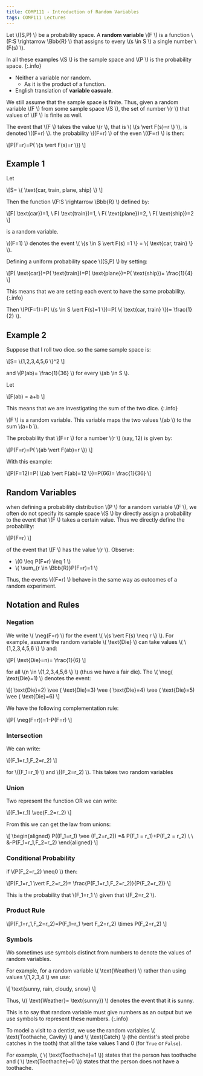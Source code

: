 ```yaml
---
title: COMP111 - Introduction of Random Variables
tags: COMP111 Lectures
---
```

Let  \\((S,P) \\) be a probability space. A **random variable**  \\(F \\) is a function  \\(F:S \\rightarrow \\Bbb{R} \\) that assigns to every  \\(s \\in S \\) a single number  \\(F(s) \\). 

In all these examples  \\(S \\) is the sample space and  \\(P \\) is the probability space.
{:.info}

* Neither a variable nor random.
	* As it is the product of a function.
* English translation of **variable casuale**.

We still assume that the sample space is finite. Thus, given a random variable  \\(F \\) from some sample space  \\(S \\), the set of number  \\(r \\) that values of  \\(F \\) is finite as well.

The event that  \\(F \\) takes the value  \\(r \\), that is  \\( \\{s \\vert F(s)=r \\} \\), is denoted  \\((F=r) \\). the probability  \\((F=r) \\) of the even  \\((F=r) \\) is then:

 \\[P(F=r)=P( \\{s \\vert F(s)=r \\}) \\]

## Example 1
Let

 \\[S= \\{ \\text{car, train, plane, ship} \\} \\]

Then the function  \\(F:S \\rightarrow  \\Bbb{R} \\) defined by:

 \\[F( \\text{car})=1, \\ F( \\text{train})=1, \\ F( \\text{plane})=2, \\ F( \\text{ship})=2 \\]

is a random variable.

 \\((F=1) \\) denotes the event  \\( \\{s \\in S  \\vert F(s) =1 \\} =  \\{ \\text{car, train} \\} \\).

Defining a uniform probability space  \\((S,P) \\) by setting:

 \\[P( \\text{car})=P( \\text{train})=P( \\text{plane})=P( \\text{ship})= \\frac{1}{4} \\]

This means that we are setting each event to have the same probability.
{:.info}

Then  \\(P(F=1)=P( \\{s \\in S  \\vert F(s)=1 \\})=P( \\{ \\text{car, train} \\})= \\frac{1}{2} \\).

## Example 2
Suppose that I roll two dice. so the same sample space is:

 \\[S= \\{1,2,3,4,5,6 \\}^2 \\]

and  \\(P(ab)= \\frac{1}{36} \\) for every  \\(ab \\in S \\).

Let 

 \\[F(ab) = a+b \\]

This means that we are investigating the sum of the two dice.
{:.info}

 \\(F \\) is a random variable. This variable maps the two values  \\(ab \\) to the sum  \\(a+b \\). 

The probability that  \\(F=r \\) for a number  \\(r \\) (say, 12) is given by:

 \\[P(F=r)=P( \\{ab \\vert F(ab)=r \\}) \\]

With this example:

  \\[P(F=12)=P( \\{ab \\vert F(ab)=12 \\})=P(66)= \\frac{1}{36} \\]
 
## Random Variables
when defining a probability distribution  \\(P \\) for a random variable  \\(F \\), we often do not specify its sample space  \\(S \\) by directly assign a probability to the event that  \\(F \\) takes a certain value. Thus we directly define the probability:

 \\[P(F=r) \\]

of the event that  \\(F \\) has the value  \\(r \\). Observe:

*  \\(0 \\leq P(F=r) \\leq 1 \\)
*  \\( \\sum_{r \\in  \\Bbb{R}}P(F=r)=1 \\)

Thus, the events  \\((F=r) \\) behave in the same way as outcomes of a random experiment.

## Notation and Rules
### Negation
We write  \\( \\neg(F=r) \\) for the event  \\( \\{s \\vert F(s) \\neq r \\} \\). For example, assume the random variable  \\( \\text{Die} \\) can take values  \\( \\{1,2,3,4,5,6 \\} \\) and:

 \\[P( \\text{Die}=n)= \\frac{1}{6} \\]

for all  \\(n \\in  \\{1,2,3,4,5,6 \\} \\) (thus we have a fair die). The  \\( \\neg( \\text{Die}=1) \\) denotes the event:

 \\[( \\text{Die}=2) \\vee ( \\text{Die}=3) \\vee ( \\text{Die}=4) \\vee ( \\text{Die}=5) \\vee ( \\text{Die}=6) \\]

We have the following complementation rule:

 \\[P( \\neg(F=r))=1-P(F=r) \\]

### Intersection
We can write:

 \\[(F_1=r_1,F_2=r_2) \\]

for  \\((F_1=r_1) \\) and  \\((F_2=r_2) \\). This takes two random variables

### Union
Two represent the function OR we can write:

 \\[(F_1=r_1) \\vee(F_2=r_2) \\]

From this we can get the law from unions:

 \\[
 \\begin{aligned}
P((F_1=r_1) \\vee (F_2=r_2)) =& P(F_1 = r_1)+P(F_2 = r_2) \\ \\
&-P(F_1=r_1,F_2=r_2)
 \\end{aligned}
 \\]

### Conditional Probability
if  \\(P(F_2=r_2) \\neq0 \\) then:

 \\[P(F_1=r_1 \\vert F_2=r_2)= \\frac{P(F_1=r_1,F_2=r_2)}{P(F_2=r_2)} \\]

This is the probability that  \\(F_1=r_1 \\) given that  \\(F_2=r_2 \\).

### Product Rule
 \\[P(F_1=r_1,F_2=r_2)=P(F_1=r_1 \\vert F_2=r_2) \\times P(F_2=r_2) \\]

### Symbols
Wo sometimes use symbols distinct from numbers to denote the values of random variables.

For example, for a random variable  \\( \\text{Weather} \\) rather than using values  \\(1,2,3,4 \\) we use:

 \\[ \\text{sunny, rain, cloudy, snow} \\]

Thus,  \\(( \\text{Weather}= \\text{sunny}) \\) denotes the event that it is sunny.

This is to say that random variable must give numbers as an output but we use symbols to represent these numbers.
{:.info}

To model a visit  to a dentist, we use the random variables  \\( \\text{Toothache, Cavity} \\) and  \\( \\text{Catch} \\) (the dentist's steel probe catches in the tooth) that all the take values 1 and 0 (for `True` or `False`). 

For example, ( \\( \\text{Toothache}=1 \\)) states that the person has toothache and ( \\( \\text{Toothache}=0 \\)) states that the person does not have a toothache.
